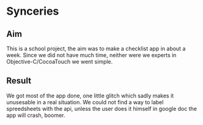 Synceries
=========

Aim
----
This is a school project, the aim was to make a checklist app in about a week.
Since we did not have much time, neither were we experts in Objective-C/CocoaTouch we went simple.  

Result
-------
We got most of the app done, one little glitch which sadly makes it unusesable in a real situation.
We could not find a way to label spreedsheets with the api, unless the user does it himself in google doc the app will crash, boomer.